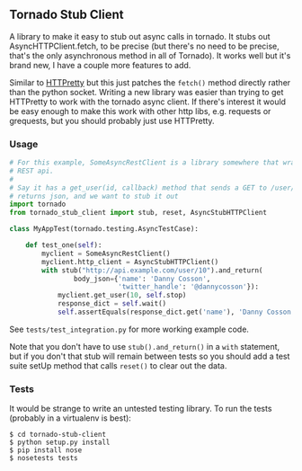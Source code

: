 ## Tornado Stub Client

A library to make it easy to stub out async calls in tornado.  It stubs out AsyncHTTPClient.fetch, to be precise (but there's no need to be precise, that's the only asynchronous method in all of Tornado).  It works well but it's brand new, I have a couple more features to add.

Similar to [HTTPretty](https://github.com/gabrielfalcao/HTTPretty) but this just patches the `fetch()` method directly rather than the python socket.  Writing a new library was easier than trying to get HTTPretty to work with the tornado async client.  If there's interest it would be easy enough to make this work with other http libs, e.g. requests or grequests, but you should probably just use HTTPretty.

### Usage

```python
# For this example, SomeAsyncRestClient is a library somewhere that wraps a
# REST api.
#
# Say it has a get_user(id, callback) method that sends a GET to /user/:id and
# returns json, and we want to stub it out
import tornado
from tornado_stub_client import stub, reset, AsyncStubHTTPClient

class MyAppTest(tornado.testing.AsyncTestCase):

    def test_one(self):
        myclient = SomeAsyncRestClient()
        myclient.http_client = AsyncStubHTTPClient() 
        with stub("http://api.example.com/user/10").and_return(
                body_json={'name': 'Danny Cosson',
                           'twitter_handle': '@dannycosson'}):
            myclient.get_user(10, self.stop)
            response_dict = self.wait()
            self.assertEquals(response_dict.get('name'), 'Danny Cosson')
```

See `tests/test_integration.py` for more working example code.

Note that you don't have to use `stub().and_return()` in a `with` statement, but if you don't that stub will remain between tests so you should add a test suite setUp method that calls `reset()` to clear out the data.

### Tests

It would be strange to write an untested testing library.  To run the tests (probably in a virtualenv is best):

    $ cd tornado-stub-client
    $ python setup.py install
    $ pip install nose
    $ nosetests tests
